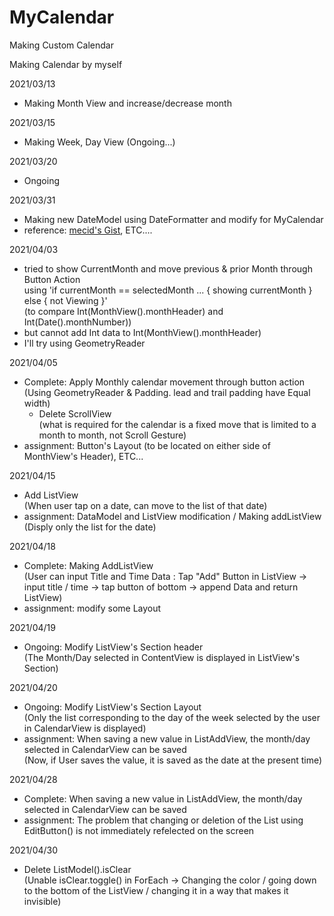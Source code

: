 # MyCalendar
Making Custom Calendar

Making Calendar by myself

2021/03/13
- Making Month View and increase/decrease month 

2021/03/15
- Making Week, Day View (Ongoing...)

2021/03/20
- Ongoing

2021/03/31
- Making new DateModel using DateFormatter and modify for MyCalendar
- reference: [mecid's Gist](https://gist.github.com/mecid/f8859ea4bdbd02cf5d440d58e936faec), ETC....

2021/04/03
- tried to show CurrentMonth and move previous & prior Month through Button Action <br>
  using 'if currentMonth == selectedMonth ... { showing currentMonth } else { not Viewing }' <br>
  (to compare Int(MonthView().monthHeader) and Int(Date().monthNumber)) <br>
- but cannot add Int data to Int(MonthView().monthHeader)
- I'll try using GeometryReader 

2021/04/05
- Complete: Apply Monthly calendar movement through button action <br>
  (Using GeometryReader & Padding. lead and trail padding have Equal width)
  - Delete ScrollView <br>
  (what is required for the calendar is a fixed move that is limited to a month to month, not Scroll Gesture)
- assignment: Button's Layout (to be located on either side of MonthView's Header), ETC...

2021/04/15
- Add ListView <br>
  (When user tap on a date, can move to the list of that date) <br>
- assignment: DataModel and ListView modification / Making addListView  <br>
  (Disply only the list for the date)

2021/04/18
- Complete: Making AddListView <br>
  (User can input Title and Time Data : Tap "Add" Button in ListView -> input title / time -> tap button of bottom -> append Data and return ListView)<br>
- assignment: modify some Layout

2021/04/19
- Ongoing: Modify ListView's Section header<br>
  (The Month/Day selected in ContentView is displayed in ListView's Section)<br>
  
 2021/04/20
 - Ongoing: Modify ListView's Section Layout<br>
  (Only the list corresponding to the day of the week selected by the user in CalendarView is displayed)<br>
 - assignment: When saving a new value in ListAddView, the month/day selected in CalendarView can be saved<br>
  (Now, if User saves the value, it is saved as the date at the present time)
  
 2021/04/28
 - Complete: When saving a new value in ListAddView, the month/day selected in CalendarView can be saved<br>
 - assignment: The problem that changing or deletion of the List using EditButton() is not immediately refelected on the screen
 
 2021/04/30
 - Delete ListModel().isClear <br>
  (Unable isClear.toggle() in ForEach -> Changing the color / going down to the bottom of the ListView / changing it in a way that makes it invisible)
 

